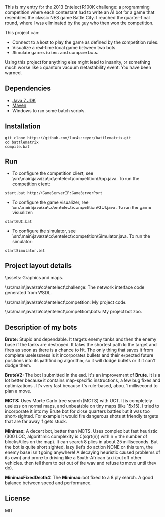 This is my entry for the 2013 Entelect R100K challenge: a programming competition where each contestant had to write an AI bot for a game that resembles the classic NES game Battle City. I reached the quarter-final round, where I was eliminated by the guy who then won the competition.

This project can:

 * Connect to a host to play the game as defined by the competition rules.
 * Visualize a real-time local game between two bots.
 * Simulate games to test and compare bots.

Using this project for anything else might lead to insanity, or something much worse like  a quantum vacuum metastability event. You have been warned.

Dependencies
------------

 * [Java 7 JDK]
 * [Maven]
 * Windows to run some batch scripts.

Installation
------------

```
git clone https://github.com/luc4sdreyer/battlematrix.git
cd battlematrix
compile.bat
```

Run
---

 * To configure the competition client, see \src\main\java\za\co\entelect\competition\App.java. To run the competition client:
```
start.bat http://GameServerIP:GameServerPort
```
 * To configure the game visualizer, see \src\main\java\za\co\entelect\competition\GUI.java. To run the game visualizer:
```
startGUI.bat
``` 
 * To configure the simulator, see \src\main\java\za\co\entelect\competition\Simulator.java. To run the simulator:
```
startSimulator.bat
```

Project layout details
----------------------

\assets: Graphics and maps.

\src\main\java\za\co\entelect\challenge: The network interface code generated from WSDL.

\src\main\java\za\co\entelect\competition: My project code.

\src\main\java\za\co\entelect\competition\bots: My project bot zoo.

Description of my bots
-----------------------

**Brute:** Stupid and dependable. It targets enemy tanks and then the enemy base if the tanks are destroyed. It takes the shortest path to the target and fires as soon as there is a chance to hit. The only thing that saves it from complete uselessness is it incorporates bullets and their expected future positions into its pathfinding algorithm, so it will dodge bullets or if it can't dodge them. 

**BruteV2:** The bot I submitted in the end. It's an improvement of **Brute**. It is a lot better because it contains map-specific instructions, a few bug fixes and optimizations  . It's very fast because it's rule-based, about 1 millisecond to plan a move.

**MCTS:** Uses Monte Carlo tree search (MCTS) with UCT. It is completely useless on normal maps, and unbeatable on tiny maps (like 15x15). I tried to incorporate it into my Brute bot for close quarters battles but it was too short-sighted. For example it would fire dangerous shots at friendly targets that are far away if gets stuck.

**Minimax:** A decent bot, better than MCTS. Uses complex but fast heuristic (300 LOC, algorithmic complexity is O(sqrt(n)) with n = the number of blocks/tiles on the map). It can search 8 plies in about 25 milliseconds. But the bot is quite short sighted, lazy (let's do action NONE on this turn, the enemy base isn't going anywhere! A decaying heuristic caused problems of its own) and prone to driving like a South-African taxi (cut off other vehicles, then tell them to get out of the way and refuse to move until they do).

**MinimaxFixedDepth4:** The **Minimax:** bot fixed to a 8 ply search. A good balance between speed and performance.

License
----

MIT


  [Java 7 JDK]: http://www.oracle.com/technetwork/java/javase/downloads/index.html
  [Maven]: https://maven.apache.org/guides/getting-started/maven-in-five-minutes.html